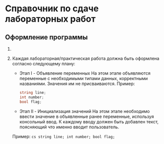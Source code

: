 # Справочник по сдаче лабораторных работ

## Оформление программы

1. 

2. Каждая лабораторная/практическая работа должна быть оформлена согласно следующему плану:
    * Этап I - Объявление переменных
    На этом этапе объявляются переменные с необходимыми типами данных, корректными названиями. Значения им не присваиваются.
    Пример:
        ```cs
        string line;
        int number;
        bool flag;
        ``` 
    
    * Этап II - Инициализация значений
    На этом этапе необходимо ввести значение в объявленные ранее переменные, используя консольный ввод.
    К каждому вводу должен быть добавлен текст, поясняющий что именно вводит пользователь.
    
    Пример:
        ```cs
        string line;
        int number;
        bool flag;
        ``` 
